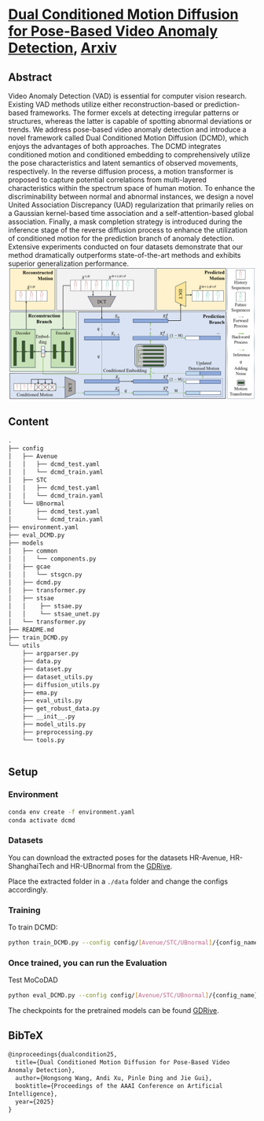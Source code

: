 # [Dual Conditioned Motion Diffusion for Pose-Based Video Anomaly Detection](https://ojs.aaai.org/index.php/AAAI/article/view/32829), [Arxiv](https://arxiv.org/abs/2412.17210)

## Abstract
Video Anomaly Detection (VAD) is essential for computer vision research. Existing VAD methods utilize either reconstruction-based or prediction-based frameworks. The former excels at detecting irregular patterns or structures, whereas the latter is capable of spotting abnormal deviations or trends. We address pose-based video anomaly detection and introduce a novel framework called Dual Conditioned Motion Diffusion (DCMD), which enjoys the advantages of both approaches. The DCMD integrates conditioned motion and conditioned embedding to comprehensively utilize the pose characteristics and latent semantics of observed movements, respectively. In the reverse diffusion process, a motion transformer is proposed to capture potential correlations from multi-layered characteristics within the spectrum space of human motion. To enhance the discriminability between normal and abnormal instances, we design a novel United Association Discrepancy (UAD) regularization that primarily relies on a Gaussian kernel-based time association and a self-attention-based global association. Finally, a mask completion strategy is introduced during the inference stage of the reverse diffusion process to enhance the utilization of conditioned motion for the prediction branch of anomaly detection. Extensive experiments conducted on four datasets demonstrate that our method dramatically outperforms state-of-the-art methods and exhibits superior generalization performance.
![image](https://github.com/guijiejie/DCMD-main/blob/main/architecture.png)
## Content
```
.
├── config
│   ├── Avenue
│   │   ├── dcmd_test.yaml
│   │   └── dcmd_train.yaml
│   ├── STC
│   │   ├── dcmd_test.yaml
│   │   └── dcmd_train.yaml
│   └── UBnormal
│       ├── dcmd_test.yaml
│       └── dcmd_train.yaml
├── environment.yaml
├── eval_DCMD.py
├── models
│   ├── common
│   │   └── components.py
│   ├── gcae
│   │   └── stsgcn.py
│   ├── dcmd.py
│   ├── transformer.py
│   ├── stsae
│   │    ├── stsae.py
│   │    └── stsae_unet.py
│   └── transformer.py
├── README.md
├── train_DCMD.py
└── utils
    ├── argparser.py
    ├── data.py
    ├── dataset.py
    ├── dataset_utils.py
    ├── diffusion_utils.py
    ├── ema.py
    ├── eval_utils.py
    ├── get_robust_data.py
    ├── __init__.py
    ├── model_utils.py
    ├── preprocessing.py
    └── tools.py
    
```

## Setup
### Environment
```sh
conda env create -f environment.yaml
conda activate dcmd
```

### Datasets
You can download the extracted poses for the datasets HR-Avenue, HR-ShanghaiTech and HR-UBnormal from the [GDRive](https://drive.google.com/drive/folders/1aUDiyi2FCc6nKTNuhMvpGG_zLZzMMc83?usp=drive_link).

Place the extracted folder in a `./data` folder and change the configs accordingly.


### **Training** 

To train DCMD:
```sh
python train_DCMD.py --config config/[Avenue/STC/UBnormal]/{config_name}.yaml
```


### Once trained, you can run the **Evaluation**

Test MoCoDAD
```sh
python eval_DCMD.py --config config/[Avenue/STC/UBnormal]/{config_name}.yaml
```

The checkpoints for the pretrained models can be found [GDRive](https://drive.google.com/drive/folders/1vvJv66-hi9D7DJKZGlzQzRhN0aYcwP05).

<section class="section" id="BibTeX">
  <div class="container is-max-desktop content">
    <h2 class="title">BibTeX</h2>
    <pre><code>@inproceedings{dualcondition25,
  title={Dual Conditioned Motion Diffusion for Pose-Based Video Anomaly Detection},
  author={Hongsong Wang, Andi Xu, Pinle Ding and Jie Gui},
  booktitle={Proceedings of the AAAI Conference on Artificial Intelligence},
  year={2025}
}
</code></pre>
  </div>
</section>
